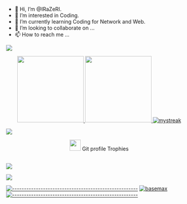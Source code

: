 - 👋 Hi, I’m @IRaZeRI.
- 👀 I’m interested in Coding.
- 🌱 I’m currently learning Coding for Network and Web.
- 💞️ I’m looking to collaborate on ...
- 📫 How to reach me ...

<!---
IRaZeRI/IRaZeRI is a ✨ special ✨ repository because its `README.md` (this file) appears on your GitHub profile.
You can click the Preview link to take a look at your changes. ttt
--->

<a href="https://www.youtube.com/watch?v=dQw4w9WgXcQ"><img src="https://user-images.githubusercontent.com/73097560/115834477-dbab4500-a447-11eb-908a-139a6edaec5c.gif"></a>

<p align="center">
<a href="https://github.com/AVS1508">
  <img height="180em" src="https://github-readme-stats-eight-theta.vercel.app/api?username=IRaZeRI&show_icons=true&theme=synthwave&include_all_commits=true&count_private=true"/>
  <img height="180em" src="https://github-readme-stats-eight-theta.vercel.app/api/top-langs/?username=IRaZeRI&layout=compact&langs_count=8&theme=synthwave"/>
  <img src="https://github-readme-streak-stats.herokuapp.com/?user=irazeri&theme=synthwave" alt="mystreak"/>
</a>
  
  <a href="https://www.youtube.com/watch?v=dQw4w9WgXcQ"><img src="https://user-images.githubusercontent.com/73097560/115834477-dbab4500-a447-11eb-908a-139a6edaec5c.gif"></a>
  
</p>
<p align="center"><img src="https://media.giphy.com/media/QaMcXSekUWx7aogAUr/giphy.gif" width="30" />&nbsp;Git profile Trophies</p><br>
<img src="https://github-profile-trophy.vercel.app/?username=IRaZeRI&theme=synthwave" />

<a href="https://www.youtube.com/watch?v=dQw4w9WgXcQ"><img src="https://user-images.githubusercontent.com/73097560/115834477-dbab4500-a447-11eb-908a-139a6edaec5c.gif"></a>

[![-----------------------------------------------------](
https://raw.githubusercontent.com/andreasbm/readme/master/assets/lines/aqua.png)](https://github.com/irazeri?tab=repositories)
<a href="https://github.com/irazeri?tab=repositories"><img src="https://github-profile-trophy.vercel.app/?username=irazeri&column=8&margin-w=15&margin-h=15&theme=synthwave" alt="basemax"></a> 
[![-----------------------------------------------------](
https://raw.githubusercontent.com/andreasbm/readme/master/assets/lines/aqua.png)](https://github.com/irazeri?tab=repositories)
